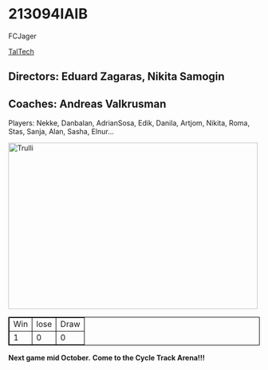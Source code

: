 <!DOCTYPE html>
<html>
</style>
<body>
<h1>213094IAIB</h1>
<p>FCJager</p>
<a href="https://taltech.ee/">TalTech</a>
<h2>Directors: Eduard Zagaras, Nikita Samogin</h2>
<h2>Coaches: Andreas Valkrusman </h2>
<p>Players: Nekke, Danbalan, AdrianSosa, Edik, Danila, Artjom, Nikita, Roma, Stas, Sanja, Alan, Sasha, Elnur... </p>
<img src="https://qazaquni.kz/wp-content/uploads/2019/10/2019100211213810.jpg" alt="Trulli" width="500" height="333">
<style> table, th, td { border:1px solid black; } </style>
<table style="width:100%">
  <tr>
    <td>Win</td>
    <td>lose</td>
    <td>Draw</td>
  </tr>
  <tr>
    <td>1</td>
    <td>0</td>
    <td>0</td>
  </tr>
</table>
<b>Next game mid October.</b>
<b>Come to the Cycle Track Arena!!!</b>




</body>
</html>

